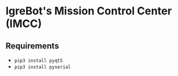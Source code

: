 # IgreBot's Mission Control Center (IMCC)

 
## Requirements

 * `pip3 install pyqt5`
 * `pip3 install pyserial`